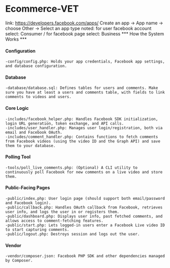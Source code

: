 # Ecommerce-VET
link: https://developers.facebook.com/apps/ 
Create an app -> App name -> choose Other -> Select an app type
    noted: for user facebook account select: Consumer / for facebook page select: Business 
*** How the System Works ***
#### Configuration
    -config/config.php: Holds your app credentials, Facebook app settings, and database configuration.
#### Database
    -database/database.sql: Defines tables for users and comments. Make sure you have at least a users and comments table, with fields to link comments to videos and users.
#### Core Logic
    -includes/facebook_helper.php: Handles Facebook SDK initialization, login URL generation, token exchange, and API calls.
    -includes/user_handler.php: Manages user login/registration, both via email and Facebook OAuth.
    -includes/comment_handler.php: Contains functions to fetch comments from Facebook videos (using the video ID and the Graph API) and save them to your database.
#### Polling Tool
    -tools/poll_live_comments.php: (Optional) A CLI utility to continuously poll Facebook for new comments on a live video and store them.
#### Public-Facing Pages
    -public/index.php: User login page (should support both email/password and Facebook login).
    -public/callback.php: Handles OAuth callback from Facebook, retrieves user info, and logs the user in or registers them.
    -public/dashboard.php: Displays user info, past fetched comments, and allows access to comment-fetching features.
    -public/start.php: Lets logged-in users enter a Facebook Live video ID to start capturing comments.
    -public/logout.php: Destroys session and logs out the user.
#### Vendor
    -vendor/composer.json: Facebook PHP SDK and other dependencies managed by Composer.
